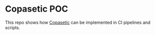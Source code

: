 # Copasetic POC

This repo shows how [Copasetic](https://github.com/project-copacetic/copacetic) can be implemented in CI pipelines and scripts.


